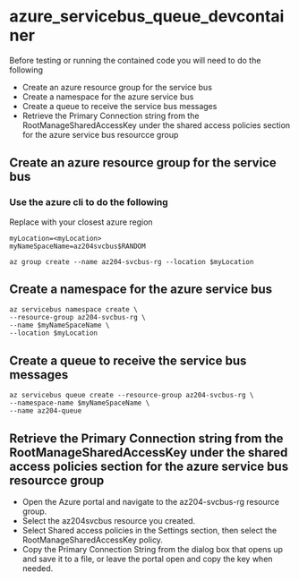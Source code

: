 # azure_servicebus_queue_devcontainer

Before testing or running the contained code you will need to do the following
- Create an azure resource group for the service bus
- Create a namespace for the azure service bus
- Create a queue to receive the service bus messages
- Retrieve the Primary Connection string from the RootManageSharedAccessKey under the shared access policies section for the azure service bus resourcce group

## Create an azure resource group for the service bus
### Use the azure cli to do the following
Replace <myLocation> with your closest azure region
```
myLocation=<myLocation>
myNameSpaceName=az204svcbus$RANDOM
```
```
az group create --name az204-svcbus-rg --location $myLocation
```
## Create a namespace for the azure service bus
```
az servicebus namespace create \
--resource-group az204-svcbus-rg \
--name $myNameSpaceName \
--location $myLocation
```
## Create a queue to receive the service bus messages
```
az servicebus queue create --resource-group az204-svcbus-rg \
--namespace-name $myNameSpaceName \
--name az204-queue
```
## Retrieve the Primary Connection string from the RootManageSharedAccessKey under the shared access policies section for the azure service bus resourcce group
- Open the Azure portal and navigate to the az204-svcbus-rg resource group.
- Select the az204svcbus resource you created.
- Select Shared access policies in the Settings section, then select the RootManageSharedAccessKey policy.
- Copy the Primary Connection String from the dialog box that opens up and save it to a file, or leave the portal open and copy the key when needed.